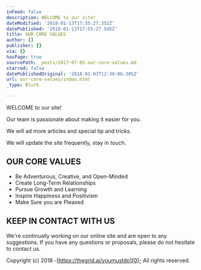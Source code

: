```yaml
---
inFeed: false
description: WELCOME to our site!
dateModified: '2018-01-13T17:55:27.352Z'
datePublished: '2018-01-13T17:55:27.545Z'
title: OUR CORE VALUES
author: []
publisher: {}
via: {}
hasPage: true
sourcePath: _posts/2017-07-05-our-core-values.md
starred: false
datePublishedOriginal: '2018-01-03T12:36:06.305Z'
url: our-core-values/index.html
_type: Blurb

---
```

WELCOME to our site!

Our team is passionate about making it easier for you.

We will ad more articles and special tip and tricks.

We will update the site frequently, stay in touch.

## OUR CORE VALUES

* Be Adventurous, Creative, and Open-Minded
* Create Long-Term Relationships 
* Pursue Growth and Learning
* Inspire Happiness and Positivism
* Make Sure you are Pleased

## KEEP IN CONTACT WITH US

We're continually working on our online site and are open to any suggestions. If you have any questions or proposals, please do not hesitate to contact us.

Copyright (c) 2018 -[https://thegrid.ai/youmustdo][0]- All rights reserved.

[0]: https://thegrid.ai/youmustdo